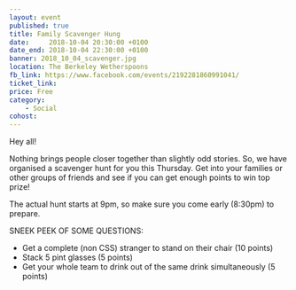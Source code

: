 ```yaml
---
layout: event
published: true
title: Family Scavenger Hung
date:     2018-10-04 20:30:00 +0100
date_end: 2018-10-04 22:30:00 +0100
banner: 2018_10_04_scavenger.jpg
location: The Berkeley Wetherspoons
fb_link: https://www.facebook.com/events/2192281860991041/
ticket_link:
price: Free
category:
    - Social
cohost:
---
```


Hey all!

Nothing brings people closer together than slightly odd stories.
So, we have organised a scavenger hunt for you this Thursday.
Get into your families or other groups of friends and see if you can get enough points to win top prize!

The actual hunt starts at 9pm, so make sure you come early (8:30pm) to prepare.

SNEEK PEEK OF SOME QUESTIONS:
- Get a complete (non CSS) stranger to stand on their chair (10 points)
- Stack 5 pint glasses (5 points)
- Get your whole team to drink out of the same drink simultaneously (5 points)
